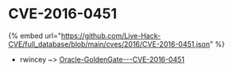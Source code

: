 # CVE-2016-0451
{% embed url="https://github.com/Live-Hack-CVE/full_database/blob/main/cves/2016/CVE-2016-0451.json" %}

* rwincey ~> [Oracle-GoldenGate---CVE-2016-0451](https://www.alice-snow.ru/2016/database/cve-2016-0451/oracle-goldengate---cve-2016-0451-rwincey)